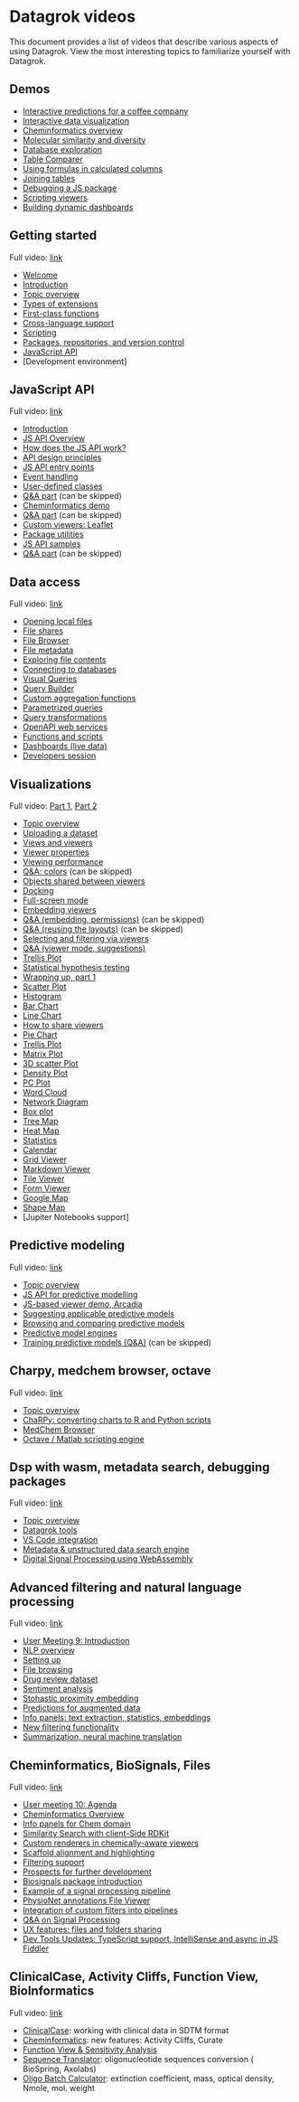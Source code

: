 <!-- TITLE: Videos. Interesting topics. -->

# Datagrok videos

This document provides a list of videos that describe various aspects of using Datagrok. View the most interesting
topics to familiarize yourself with Datagrok.

## Demos

* [Interactive predictions for a coffee company]
* [Interactive data visualization]
* [Cheminformatics overview]
* [Molecular similarity and diversity]
* [Database exploration]
* [Table Comparer]
* [Using formulas in calculated columns]
* [Joining tables]
* [Debugging a JS package]
* [Scripting viewers]
* [Building dynamic dashboards]

## Getting started

Full video: [link](https://youtu.be/p7_qOU_IzLM)

* [Welcome](https://www.youtube.com/watch?v=p7_qOU_IzLM&t=0s)
* [Introduction](https://www.youtube.com/watch?v=p7_qOU_IzLM&t=363s)
* [Topic overview](https://www.youtube.com/watch?v=p7_qOU_IzLM&t=546s)
* [Types of extensions]
* [First-class functions]
* [Cross-language support]
* [Scripting]
* [Packages, repositories, and version control]
* [JavaScript API]
* [Development environment]

## JavaScript API

Full video: [link](https://youtu.be/YR17h4_0Mc8)

* [Introduction](https://www.youtube.com/watch?v=YR17h4_0Mc8&t=0s)
* [JS API Overview]
* [How does the JS API work?]
* [API design principles]
* [JS API entry points]
* [Event handling]
* [User-defined classes]
* [Q&A part] (can be skipped)
* [Cheminformatics demo]
* [Q&A part] (can be skipped)
* [Custom viewers: Leaflet]
* [Package utilities]
* [JS API samples]
* [Q&A part] (can be skipped)

## Data access

Full video: [link](https://youtu.be/dKrCk38A1m8)

* [Opening local files]
* [File shares]
* [File Browser]
* [File metadata]
* [Exploring file contents]
* [Connecting to databases]
* [Visual Queries]
* [Query Builder]
* [Custom aggregation functions]
* [Parametrized queries]
* [Query transformations]
* [OpenAPI web services]
* [Functions and scripts]
* [Dashboards (live data)]
* [Developers session]

## Visualizations

Full video: [Part 1](https://youtu.be/wAfEqAMOZzw), [Part 2](https://youtu.be/7MBXWzdC0-I)

* [Topic overview](https://www.youtube.com/watch?v=wAfEqAMOZzw&t=0s)
* [Uploading a dataset]
* [Views and viewers]
* [Viewer properties]
* [Viewing performance]
* [Q&A: colors] (can be skipped)
* [Objects shared between viewers]
* [Docking]
* [Full-screen mode]
* [Embedding viewers]
* [Q&A (embedding, permissions)] (can be skipped)
* [Q&A (reusing the layouts)] (can be skipped)
* [Selecting and filtering via viewers]
* [Q&A (viewer mode, suggestions)]
* [Trellis Plot]
* [Statistical hypothesis testing]
* [Wrapping up, part 1]
* [Scatter Plot]
* [Histogram]
* [Bar Chart]
* [Line Chart]
* [How to share viewers]
* [Pie Chart]
* [Trellis Plot]
* [Matrix Plot]
* [3D scatter Plot]
* [Density Plot]
* [PC Plot]
* [Word Cloud]
* [Network Diagram]
* [Box plot]
* [Tree Map]
* [Heat Map]
* [Statistics]
* [Calendar]
* [Grid Viewer]
* [Markdown Viewer]
* [Tile Viewer]
* [Form Viewer]
* [Google Map]
* [Shape Map]
* [Jupiter Notebooks support]

## Predictive modeling

Full video: [link](https://youtu.be/JaJgxtHAb98)

* [Topic overview](https://www.youtube.com/watch?v=JaJgxtHAb98&t=0s)
* [JS API for predictive modelling]
* [JS-based viewer demo, Arcadia]
* [Suggesting applicable predictive models]
* [Browsing and comparing predictive models]
* [Predictive model engines]
* [Training predictive models (Q&A)] (can be skipped)

## Charpy, medchem browser, octave

Full video: [link](https://youtu.be/seAgx5TbrzI)

* [Topic overview](https://www.youtube.com/watch?v=seAgx5TbrzI&t=0s)
* [ChaRPy: converting charts to R and Python scripts]
* [MedChem Browser]
* [Octave / Matlab scripting engine]

## Dsp with wasm, metadata search, debugging packages

Full video: [link](https://youtu.be/zVVmlRorpjg)

* [Topic overview](https://www.youtube.com/watch?v=zVVmlRorpjg&t=0s)
* [Datagrok tools]
* [VS Code integration]
* [Metadata & unstructured data search engine]
* [Digital Signal Processing using WebAssembly]

## Advanced filtering and natural language processing

Full video: [link](https://youtu.be/GM3XixUFFUs)

* [User Meeting 9: Introduction](https://www.youtube.com/watch?v=GM3XixUFFUs&t=0s)
* [NLP overview]
* [Setting up]
* [File browsing]
* [Drug review dataset]
* [Sentiment analysis]
* [Stohastic proximity embedding]
* [Predictions for augmented data]
* [Info panels: text extraction, statistics, embeddings]
* [New filtering functionality]
* [Summarization, neural machine translation]

## Cheminformatics, BioSignals, Files

Full video: [link](https://youtu.be/0QxzllnBreI)

* [User meeting 10: Agenda](https://www.youtube.com/watch?v=0QxzllnBreI&t=0s)
* [Cheminformatics Overview](https://www.youtube.com/watch?v=0QxzllnBreI&t=103s)
* [Info panels for Chem domain](https://www.youtube.com/watch?v=0QxzllnBreI&t=299s)
* [Similarity Search with client-Side RDKit](https://www.youtube.com/watch?v=0QxzllnBreI&t=516s)
* [Custom renderers in chemically-aware viewers](https://www.youtube.com/watch?v=0QxzllnBreI&t=718s)
* [Scaffold alignment and highlighting](https://www.youtube.com/watch?v=0QxzllnBreI&t=1119s)
* [Filtering support](https://www.youtube.com/watch?v=0QxzllnBreI&t=1312s)
* [Prospects for further development](https://www.youtube.com/watch?v=0QxzllnBreI&t=1603s)
* [Biosignals package introduction](https://www.youtube.com/watch?v=0QxzllnBreI&t=1932s)
* [Example of a signal processing pipeline](https://www.youtube.com/watch?v=0QxzllnBreI&t=2438s)
* [PhysioNet annotations File Viewer](https://www.youtube.com/watch?v=0QxzllnBreI&t=2754s)
* [Integration of custom filters into pipelines](https://www.youtube.com/watch?v=0QxzllnBreI&t=3104s)
* [Q&A on Signal Processing](https://www.youtube.com/watch?v=0QxzllnBreI&t=3310s)
* [UX features: files and folders sharing](https://www.youtube.com/watch?v=0QxzllnBreI&t=3895s)
* [Dev Tools Updates: TypeScript support, IntelliSense and async in JS Fiddler](https://www.youtube.com/watch?v=0QxzllnBreI&t=4657s)

## ClinicalCase, Activity Cliffs, Function View, BioInformatics

Full video: [link](https://youtu.be/2xuxJjpjXi4)

* [ClinicalCase](https://www.youtube.com/watch?v=2xuxJjpjXi4&t=95s): working with clinical data in SDTM format
* [Cheminformatics](https://www.youtube.com/watch?v=2xuxJjpjXi4&t=1933s): new features: Activity Cliffs, Curate
* [Function View & Sensitivity Analysis](https://www.youtube.com/watch?v=2xuxJjpjXi4&t=2507s)
* [Sequence Translator](https://www.youtube.com/watch?v=2xuxJjpjXi4&t=3782s): oligonucleotide sequences conversion (
  BioSpring, Axolabs)
* [Oligo Batch Calculator](https://www.youtube.com/watch?v=2xuxJjpjXi4&t=4902s): extinction coefficient, mass, optical
  density, Nmole, mol. weight

[Interactive Predictions for a Coffee Company]: https://www.youtube.com/watch?v=tVwpRB8fikQ

[Interactive Data Visualization]: https://www.youtube.com/watch?v=67LzPsdNrEc

[Cheminformatics Overview]: https://www.youtube.com/watch?v=k1NVdTRpYOM

[Molecular Similarity and Diversity]: https://www.youtube.com/watch?v=wCdzD64plEo

[Database Exploration]: https://www.youtube.com/watch?v=YJmSvh3_uCM

[Table Comparer]: https://www.youtube.com/watch?v=rUHFwO1iQUg

[Using Formulas in Calculated Columns]: https://www.youtube.com/watch?v=-yTTaS_WOU4

[Joining Tables]: https://www.youtube.com/watch?v=dlbK2Zo-eng

[Debugging a JS package]: https://www.youtube.com/watch?v=PDcXLMsu6UM

[Scripting Viewers]: https://www.youtube.com/watch?v=jHRpOnhBAz4

[Building Dynamic Dashboards]: https://www.youtube.com/watch?v=TtVjvxMj9Ds

[Types of Extensions]: https://www.youtube.com/watch?v=p7_qOU_IzLM&t=602s

[First-Class Functions]: https://www.youtube.com/watch?v=p7_qOU_IzLM&t=724s

[Cross-Language Support]: https://www.youtube.com/watch?v=p7_qOU_IzLM&t=954s

[Scripting]: https://www.youtube.com/watch?v=p7_qOU_IzLM&t=1890s

[Packages, Repositories, and Version Control]: https://www.youtube.com/watch?v=p7_qOU_IzLM&t=2681s

[JavaScript API]: https://www.youtube.com/watch?v=p7_qOU_IzLM&t=3568s

<!--[Development Environment]: https://www.youtube.com/watch?v=p7_qOU_IzM&t=4146s-->

[JS API Overview]: https://www.youtube.com/watch?v=YR17h4_0Mc8&t=536s

[How does the JS API work?]: https://www.youtube.com/watch?v=YR17h4_0Mc8&t=596s

[API design principles]: https://www.youtube.com/watch?v=YR17h4_0Mc8&t=969s

[JS API entry points]: https://www.youtube.com/watch?v=YR17h4_0Mc8&t=1825s

[Event handling]: https://www.youtube.com/watch?v=YR17h4_0Mc8&t=1825s

[User-Defined Classes]: https://www.youtube.com/watch?v=YR17h4_0Mc8&t=2220s

[Q&A Part]: https://www.youtube.com/watch?v=YR17h4_0Mc8&t=2506s

[Cheminformatics Demo]: https://www.youtube.com/watch?v=YR17h4_0Mc8&t=2689s

[Q&A Part]: https://www.youtube.com/watch?v=YR17h4_0Mc8&t=2828s

[Custom Viewers: Leaflet]: https://www.youtube.com/watch?v=YR17h4_0Mc8&t=3268s

[Package Utilities]: https://www.youtube.com/watch?v=YR17h4_0Mc8&t=3500s

[JS API Samples]: https://www.youtube.com/watch?v=YR17h4_0Mc8&t=3916s

[Q&A Part]: https://www.youtube.com/watch?v=YR17h4_0Mc8&t=4445s

[Opening Local Files]: https://www.youtube.com/watch?v=dKrCk38A1m8&t=336s

[File shares]: https://www.youtube.com/watch?v=dKrCk38A1m8&t=417s

[File Browser]: https://www.youtube.com/watch?v=dKrCk38A1m8&t=508s

[File metadata]: https://www.youtube.com/watch?v=dKrCk38A1m8&t=710s

[Exploring File Contents]: https://www.youtube.com/watch?v=dKrCk38A1m8&t=964s

[Connecting To Databases]: https://www.youtube.com/watch?v=dKrCk38A1m8&t=1048s

[Visual Queries]: https://www.youtube.com/watch?v=dKrCk38A1m8&t=1339s

[Query Builder]: https://www.youtube.com/watch?v=dKrCk38A1m8&t=1688s

[Custom Aggregation Functions]: https://www.youtube.com/watch?v=dKrCk38A1m8&t=1850s

[Parametrized Queries]: https://www.youtube.com/watch?v=dKrCk38A1m8&t=1980s

[Query Transformations]: https://www.youtube.com/watch?v=dKrCk38A1m8&t=2739s

[OpenAPI Web Services]: https://www.youtube.com/watch?v=dKrCk38A1m8&t=3121s

[Functions and Scripts]: https://www.youtube.com/watch?v=dKrCk38A1m8&t=3685s

[Dashboards (Live Data)]: https://www.youtube.com/watch?v=dKrCk38A1m8&t=3972s

[Developers Session]: https://www.youtube.com/watch?v=dKrCk38A1m8&t=4310s

[Uploading a Dataset]: https://www.youtube.com/watch?v=wAfEqAMOZzw&t=443s

[Views and Viewers]: https://www.youtube.com/watch?v=wAfEqAMOZzw&t=589s

[Viewer Properties]: https://www.youtube.com/watch?v=wAfEqAMOZzw&t=804s

[Viewing Performance]: https://www.youtube.com/watch?v=wAfEqAMOZzw&t=907s

[Q&A: Colors]: https://www.youtube.com/watch?v=wAfEqAMOZzw&t=1025s

[Objects Shared Between Viewers]: https://www.youtube.com/watch?v=wAfEqAMOZzw&t=1628s

[Docking]: https://www.youtube.com/watch?v=wAfEqAMOZzw&t=1726s

[Full-Screen Mode]: https://www.youtube.com/watch?v=wAfEqAMOZzw&t=2608s

[Embedding Viewers]: https://www.youtube.com/watch?v=wAfEqAMOZzw&t=2657s

[Q&A (Embedding, Permissions)]: https://www.youtube.com/watch?v=wAfEqAMOZzw&t=2943s

[Q&A (Reusing the Layouts)]: https://www.youtube.com/watch?v=wAfEqAMOZzw&t=3460s

[Selecting and Filtering via Viewers]: https://www.youtube.com/watch?v=wAfEqAMOZzw&t=4201s

[Q&A (Viewer Mode, Suggestions)]: https://www.youtube.com/watch?v=wAfEqAMOZzw&t=4307s

[Trellis Plot]: https://www.youtube.com/watch?v=wAfEqAMOZzw&t=4562s

[Statistical Hypothesis Testing]: https://www.youtube.com/watch?v=wAfEqAMOZzw&t=4810s

[Wrapping Up, part 1]: https://www.youtube.com/watch?v=wAfEqAMOZzw&t=4884s

[Scatter Plot]: https://www.youtube.com/watch?v=7MBXWzdC0-I&t=214s

[Histogram]: https://www.youtube.com/watch?v=7MBXWzdC0-I&t=485s

[Bar Chart]: https://www.youtube.com/watch?v=7MBXWzdC0-I&t=684s

[Line Chart]: https://www.youtube.com/watch?v=7MBXWzdC0-I&t=934s

[How to share viewers]: https://www.youtube.com/watch?v=7MBXWzdC0-I&t=1334s

[Pie Chart]: https://www.youtube.com/watch?v=7MBXWzdC0-I&t=1486s

[Trellis Plot]: https://www.youtube.com/watch?v=7MBXWzdC0-I&t=1560s

[Matrix Plot]: https://www.youtube.com/watch?v=7MBXWzdC0-I&t=1653s

[3D Scatter Plot]: https://www.youtube.com/watch?v=7MBXWzdC0-I&t=1723s

[Density Plot]: https://www.youtube.com/watch?v=7MBXWzdC0-I&t=1780s

[PC Plot]: https://www.youtube.com/watch?v=7MBXWzdC0-I&t=1798s

[Word Cloud]: https://www.youtube.com/watch?v=7MBXWzdC0-I&t=1972s

[Network Diagram]: https://www.youtube.com/watch?v=7MBXWzdC0-I&t=2007s

[Box Plot]: https://www.youtube.com/watch?v=7MBXWzdC0-I&t=2332s

[Tree Map]: https://www.youtube.com/watch?v=7MBXWzdC0-I&t=2544s

[Heat Map]: https://www.youtube.com/watch?v=7MBXWzdC0-I&t=2727s

[Statistics]: https://www.youtube.com/watch?v=7MBXWzdC0-I&t=2863s

[Calendar]: https://www.youtube.com/watch?v=7MBXWzdC0-I&t=2920s

[Grid Viewer]: https://www.youtube.com/watch?v=7MBXWzdC0-I&t=2971s

[Markdown Viewer]: https://www.youtube.com/watch?v=7MBXWzdC0-I&t=3052s

[Tile Viewer]: https://www.youtube.com/watch?v=7MBXWzdC0-I&t=3052s

[Form Viewer]: https://www.youtube.com/watch?v=7MBXWzdC0-I&t=3273s

[Google Map]: https://www.youtube.com/watch?v=7MBXWzdC0-I&t=3392s

[Shape Map]: https://www.youtube.com/watch?v=7MBXWzdC0-I&t=3650s

<!--[Jupiter Notebooks Support]: https://www.youtube.com/watch?v=7MBXWdC0-I&t=3880s-->

[JS API for predictive modelling]: https://www.youtube.com/watch?v=JaJgxtHAb98&t=202s

[JS-Based Viewer Demo, Arcadia]: https://www.youtube.com/watch?v=JaJgxtHAb98&t=973s

[Suggesting Applicable Predictive Models]: https://www.youtube.com/watch?v=JaJgxtHAb98&t=1418s

[Browsing and Comparing Predictive Models]: https://www.youtube.com/watch?v=JaJgxtHAb98&t=1857s

[Predictive Model Engines]: https://www.youtube.com/watch?v=JaJgxtHAb98&t=2003s

[Training Predictive Models (Q&A)]: https://www.youtube.com/watch?v=JaJgxtHAb98&t=2189s

[ChaRPy: converting charts to R and Python scripts]: https://www.youtube.com/watch?v=seAgx5TbrzI&t=162s

[MedChem Browser]: https://www.youtube.com/watch?v=seAgx5TbrzI&t=970s

[Octave / Matlab scripting engine]: https://www.youtube.com/watch?v=seAgx5TbrzI&t=2157s

[Datagrok Tools]: https://www.youtube.com/watch?v=zVVmlRorpjg&t=258s

[VS Code integration]: https://www.youtube.com/watch?v=zVVmlRorpjg&t=870s

[Metadata & unstructured data search engine]: https://www.youtube.com/watch?v=zVVmlRorpjg&t=1585s

[Digital Signal Processing Using WebAssembly]: https://www.youtube.com/watch?v=zVVmlRorpjg&t=3535s

[Advanced filtering, Natural Language Processing]: https://www.youtube.com/watch?v=GM3XixUFFU

[NLP Overview]: https://www.youtube.com/watch?v=GM3XixUFFUs&t=94s

[Setting up]: https://www.youtube.com/watch?v=GM3XixUFFUs&t=216s

[File browsing]: https://www.youtube.com/watch?v=GM3XixUFFUs&t=327s

[Drug Review Dataset]: https://www.youtube.com/watch?v=GM3XixUFFUs&t=476s

[Sentiment Analysis]: https://www.youtube.com/watch?v=GM3XixUFFUs&t=604s

[Stohastic Proximity Embedding]: https://www.youtube.com/watch?v=GM3XixUFFUs&t=854s

[Predictions for augmented data]: https://www.youtube.com/watch?v=GM3XixUFFUs&t=1521s

[Info panels: text extraction, statistics, embeddings]: https://www.youtube.com/watch?v=GM3XixUFFUs&t=2098s

[New filtering functionality]: https://www.youtube.com/watch?v=GM3XixUFFUs&t=2688s

[Summarization, Neural Machine Translation]: https://www.youtube.com/watch?v=GM3XixUFFUs&t=3836s

